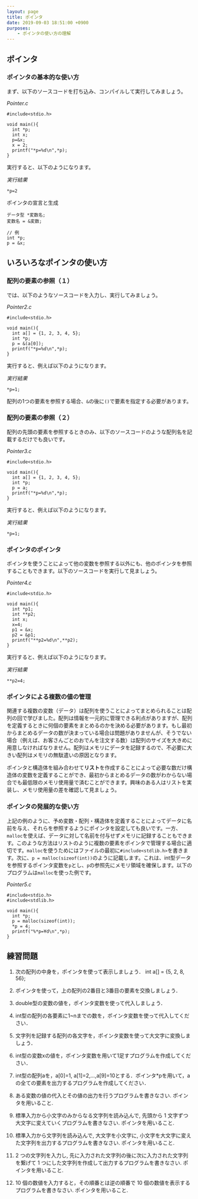 ```yaml
---
layout: page
title: ポインタ
date: 2019-09-03 18:51:00 +0900
purposes:
    - ポインタの使い方の理解
---
```


ポインタ
--------------

### ポインタの基本的な使い方

まず、以下のソースコードを打ち込み、コンパイルして実行してみましょう。

*Pointer.c*<br>

    #include<stdio.h>

    void main(){
      int *p;
      int x;
      p=&x;
      x = 2;
      printf("*p=%d\n",*p);
    }

実行すると、以下のようになります。

*実行結果*

    *p=2

ポインタの宣言と生成

    データ型 *変数名;
    変数名 = &変数;
    
    // 例
    int *p;
    p = &x;


いろいろなポインタの使い方
----------------------

### 配列の要素の参照（１）

では、以下のようなソースコードを入力し、実行してみましょう。

*Pointer2.c*<br>

    #include<stdio.h>

    void main(){
      int a[] = {1, 2, 3, 4, 5};
      int *p;
      p = &(a[0]);
      printf("*p=%d\n",*p);
    }

実行すると、例えば以下のようになります。

*実行結果*

    *p=1;

配列の1つの要素を参照する場合、`&`の後に`()`で要素を指定する必要があります。


### 配列の要素の参照（２）

配列の先頭の要素を参照するときのみ、以下のソースコードのような配列名を記載するだけでも良いです。

*Pointer3.c*<br>

    #include<stdio.h>

    void main(){
      int a[] = {1, 2, 3, 4, 5};
      int *p;
      p = a;
      printf("*p=%d\n",*p);
    }

実行すると、例えば以下のようになります。

*実行結果*

    *p=1;


### ポインタのポインタ

ポインタを使うことによって他の変数を参照する以外にも、他のポインタを参照することもできます。以下のソースコードを実行して見ましょう。


*Pointer4.c*<br>

    #include<stdio.h>

    void main(){
      int *p1;
      int **p2;
      int x;
      x=4;
      p1 = &x;
      p2 = &p1;
      printf("**p2=%d\n",**p2);
    }

実行すると、例えば以下のようになります。

*実行結果*

    **p2=4;


### ポインタによる複数の値の管理

関連する複数の変数（データ）は配列を使うことによってまとめられることは配列の回で学びました。配列は情報を一元的に管理できる利点がありますが、配列を定義するときに何個の要素をまとめるのかを決める必要があります。もし最初からまとめるデータの数が決まっている場合は問題がありませんが、そうでない場合（例えば、お客さんごとのおでんを注文する数）は配列のサイズを大きめに用意しなければなりません。配列はメモリにデータを記録するので、不必要に大きい配列はメモリの無駄遣いの原因となります。

ポインタと構造体を組み合わせて**リスト**を作成することによって必要な数だけ構造体の変数を定義することができ、最初からまとめるデータの数がわからない場合でも最低限のメモリ使用量で済むことができます。興味のある人はリストを実装し、メモリ使用量の差を確認して見ましょう。

### ポインタの発展的な使い方

上記の例のように、予め変数・配列・構造体を定義することによってデータに名前を与え、それらを参照するようにポインタを設定しても良いです。一方、`malloc`を使えば、データに対して名前を付与せずメモリに記録することもできます。このような方法はリストのように複数の要素をポインタで管理する場合に適切です。`malloc`を使うためにはファイルの最初に`#include<stdlib.h>`を書きます。次に、`p = malloc(sizeof(int))`のように記載します。これは、int型データを参照するポインタ変数を`p`とし、`p`の参照先にメモリ領域を確保します。以下のプログラムは`malloc`を使った例です。

*Pointer5.c*<br>

    #include<stdio.h>
    #include<stdlib.h>

    void main(){
      int *p;
      p = malloc(sizeof(int));
      *p = 4;
      printf("%*p=¥d\n",*p);
    }

練習問題
--------
1.	次の配列の中身を，ポインタを使って表示しましょう．
int a[] = {5, 2, 8, 56};

2. ポインタを使って，上の配列の2番目と3番目の要素を交換しましょう．

3.	double型の変数の値を，ポインタ変数を使って代入しましょう．

4.	int型の配列の各要素に1~nまでの数を，ポインタ変数を使って代入してください．

5.	文字列を記録する配列の各文字を，ポインタ変数を使って大文字に変換しましょう．

6.	int型の変数xの値を，ポインタ変数を用いて1足すプログラムを作成してください．

7.	int型の配列aを，a[0]=1, a[1]=2,…,a[9]=10とする．ポインタ*pを用いて，aの全ての要素を出力するプログラムを作成してください．

8.	ある変数の値の代入とその値の出力を行うプログラムを書きなさい. ポインタを用いること.

9.	標準入力から小文字のみからなる文字列を読み込んで, 先頭から 1 文字ずつ大文字に変えていくプログラムを書きなさい. ポインタを用いること.

10.	標準入力から文字列を読み込んで, 大文字を小文字に, 小文字を大文字に変えた文字列を出力するプログラムを書きなさい. ポインタを用いること.

11.	2 つの文字列を入力し, 先に入力された文字列の後に次に入力された文字列を繋げて 1 つにした文字列を作成して出力するプログラムを書きなさい. ポインタを用いること.

12.	10 個の数値を入力すると，その順番とは逆の順番で 10 個の数値を表示するプログラムを書きなさい. ポインタを用いること.
